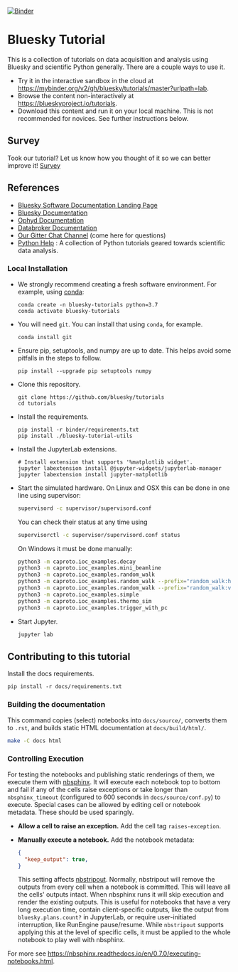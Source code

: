 [![Binder](https://mybinder.org/badge.svg)](https://mybinder.org/v2/gh/bluesky/tutorials/master?urlpath=lab)

# Bluesky Tutorial

This is a collection of tutorials on data acquisition and analysis using Bluesky
and scientific Python generally. There are a couple ways to use it.

* Try it in the interactive sandbox in the cloud at
  https://mybinder.org/v2/gh/bluesky/tutorials/master?urlpath=lab.
* Browse the content non-interactively at https://blueskyproject.io/tutorials.
* Download this content and run it on your local machine. This is not
  recommended for novices. See further instructions below.

## Survey
Took our tutorial? Let us know how you thought of it so we can better improve
it!
[Survey](https://goo.gl/forms/WAWhkAIvEGVzIUdf2)

## References

* [Bluesky Software Documentation Landing Page](https://blueskyproject.io)
* [Bluesky Documentation](https://blueskyproject.io/bluesky)
* [Ophyd Documentation](https://blueskyproject.io/ophyd)
* [Databroker Documentation](https://blueskyproject.io/databroker)
* [Our Gitter Chat Channel](https://gitter.im/NSLS-II/DAMA) (come here for questions)
* [Python Help](https://www.oreilly.com/programming/free/files/python-for-scientists.pdf) : A collection of Python tutorials geared towards scientific data analysis.


### Local Installation

* We strongly recommend creating a fresh software environment. For example,
  using [conda](https://docs.conda.io/en/latest/miniconda.html):

  ```
  conda create -n bluesky-tutorials python=3.7
  conda activate bluesky-tutorials
  ```

* You will need ``git``. You can install that using ``conda``, for example.

  ```
  conda install git
  ```

* Ensure pip, setuptools, and numpy are up to date. This helps avoid some
  pitfalls in the steps to follow.

  ```
  pip install --upgrade pip setuptools numpy
  ```

* Clone this repository.

  ```
  git clone https://github.com/bluesky/tutorials
  cd tutorials
  ```

* Install the requirements.

  ```
  pip install -r binder/requirements.txt
  pip install ./bluesky-tutorial-utils
  ```

* Install the JupyterLab extensions.

  ```
  # Install extension that supports '%matplotlib widget'.
  jupyter labextension install @jupyter-widgets/jupyterlab-manager
  jupyter labextension install jupyter-matplotlib
  ```

* Start the simulated hardware. On Linux and OSX this can be done in one line
  using supervisor:

  ```sh
  supervisord -c supervisor/supervisord.conf
  ```
  
  You can check their status at any time using

  ```sh
  supervisorctl -c supervisor/supervisord.conf status
  ```

  On Windows it must be done manually:

  ```sh
  python3 -m caproto.ioc_examples.decay
  python3 -m caproto.ioc_examples.mini_beamline
  python3 -m caproto.ioc_examples.random_walk
  python3 -m caproto.ioc_examples.random_walk --prefix="random_walk:horiz-"
  python3 -m caproto.ioc_examples.random_walk --prefix="random_walk:vert-"
  python3 -m caproto.ioc_examples.simple
  python3 -m caproto.ioc_examples.thermo_sim
  python3 -m caproto.ioc_examples.trigger_with_pc
  ```

* Start Jupyter.

  ```sh
  jupyter lab
  ```

## Contributing to this tutorial

Install the docs requirements.

  ```
  pip install -r docs/requirements.txt
  ```

### Building the documentation

This command copies (select) notebooks into ``docs/source/``, converts them
to ``.rst``, and builds static HTML documentation at ``docs/build/html/``.

  ```sh
  make -C docs html
  ```

### Controlling Execution

For testing the notebooks and publishing static renderings of them, we execute
them with [nbsphinx](https://nbsphinx.readthedocs.io/). It will execute each
notebook top to bottom and fail if any of the cells raise exceptions or take
longer than ``nbsphinx_timeout`` (configured to 600 seconds in
``docs/source/conf.py``) to execute. Special cases can be allowed by editing
cell or notebook metadata. These should be used sparingly.

* **Allow a cell to raise an exception.** Add the cell tag ``raises-exception``.
* **Manually execute a notebook.** Add the notebook metadata:

  ```json
  {
    "keep_output": true,
  }
  ```

  This setting affects [nbstripout](https://github.com/kynan/nbstripout).
  Normally, nbstripout will remove the outputs from every cell when a notebook is
  committed. This will leave all the cells' outputs intact. When nbsphinx runs it
  will skip execution and render the existing outputs. This is useful for
  notebooks that have a very long execution time, contain client-specific outputs,
  like the output from ``bluesky.plans.count?`` in JupyterLab, or require
  user-initiated interruption, like RunEngine pause/resume. While `nbstripout`
  supports applying this at the level of specific cells, it must be applied to
  the whole notebook to play well with nbsphinx.

For more see https://nbsphinx.readthedocs.io/en/0.7.0/executing-notebooks.html.
